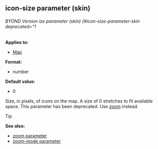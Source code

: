 ## icon-size parameter (skin) 
###### BYOND Version ize parameter (skin) {#icon-size-parameter-skin deprecated="1


**Applies to:**
+   [Map](/ref/skin/control/map.md) 

**Format:**
+   number

**Default value:**
+   0


Size, in pixels, of icons on the map. A size of 0 stretches to
fit available space.
This parameter has been deprecated. Use
[zoom](/ref/skin/param/zoom.md) instead.

> [!TIP] 
> **See also:**
> +   [zoom parameter](/ref/skin/param/zoom.md) 
> +   [zoom-mode parameter](/ref/skin/param/zoom-mode.md) 